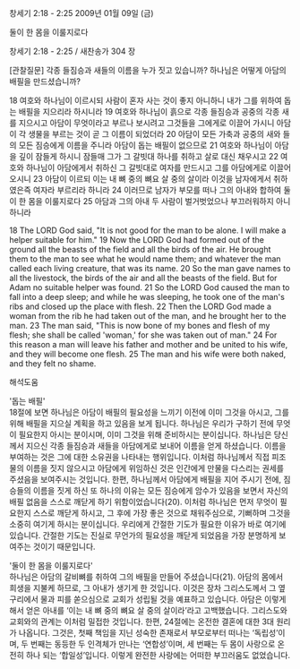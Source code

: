 창세기 2:18 - 2:25 
2009년 01월 09일 (금)

둘이 한 몸을 이룰지로다



창세기 2:18 - 2:25 / 새찬송가 304 장


[관찰질문]
각종 들짐승과 새들의 이름을 누가 짓고 있습니까?
하나님은 어떻게 아담의 배필을 만드셨습니까?

18 여호와 하나님이 이르시되 사람이 혼자 사는 것이 좋지 아니하니 내가 그를 위하여 돕는 배필을 지으리라 하시니라 
19 여호와 하나님이 흙으로 각종 들짐승과 공중의 각종 새를 지으시고 아담이 무엇이라고 부르나 보시려고 그것들을 그에게로 이끌어 가시니 아담이 각 생물을 부르는 것이 곧 그 이름이 되었더라 
20 아담이 모든 가축과 공중의 새와 들의 모든 짐승에게 이름을 주니라 아담이 돕는 배필이 없으므로 
21 여호와 하나님이 아담을 깊이 잠들게 하시니 잠들매 그가 그 갈빗대 하나를 취하고 살로 대신 채우시고 
22 여호와 하나님이 아담에게서 취하신 그 갈빗대로 여자를 만드시고 그를 아담에게로 이끌어 오시니 
23 아담이 이르되 이는 내 뼈 중의 뼈요 살 중의 살이라 이것을 남자에게서 취하였은즉 여자라 부르리라 하니라 
24 이러므로 남자가 부모를 떠나 그의 아내와 합하여 둘이 한 몸을 이룰지로다 
25 아담과 그의 아내 두 사람이 벌거벗었으나 부끄러워하지 아니하니라

18 The LORD God said, "It is not good for the man to be alone. I will make a helper suitable for him." 
19 Now the LORD God had formed out of the ground all the beasts of the field and all the birds of the air. He brought them to the man to see what he would name them; and whatever the man called each living creature, that was its name. 
20 So the man gave names to all the livestock, the birds of the air and all the beasts of the field. But for Adam no suitable helper was found. 
21 So the LORD God caused the man to fall into a deep sleep; and while he was sleeping, he took one of the man's ribs and closed up the place with flesh. 
22 Then the LORD God made a woman from the rib he had taken out of the man, and he brought her to the man. 
23 The man said, "This is now bone of my bones and flesh of my flesh; she shall be called 'woman,' for she was taken out of man." 
24 For this reason a man will leave his father and mother and be united to his wife, and they will become one flesh. 
25 The man and his wife were both naked, and they felt no shame.

해석도움





'돕는 배필'  
18절에 보면 하나님은 아담이 배필의 필요성을 느끼기 이전에 이미 그것을 아시고, 그를 위해 배필을 지으실 계획을 하고 있음을 보게 됩니다. 하나님은 우리가 구하기 전에 무엇이 필요한지 아시는 분이시며, 이미 그것을 위해 준비하시는 분이십니다. 하나님은 당신께서 지으신 각종 들짐승과 새들을 아담에게로 보내어 이름을 얻게 하셨습니다. 이름을 부여하는 것은 그에 대한 소유권을 나타내는 행위입니다. 이처럼 하나님께서 직접 피조물의 이름을 짓지 않으시고 아담에게 위임하신 것은 인간에게 만물을 다스리는 권세를 주셨음을 보여주시는 것입니다. 한편, 하나님께서 아담에게 배필을 지어 주시기 전에, 짐승들의 이름을 짓게 하신 또 하나의 이유는 모든 짐승에게 암수가 있음을 보면서 자신의 배필 없음을 스스로 깨닫게 하기 위함이었습니다(20). 이처럼 하나님은 먼저 무엇이 필요한지 스스로 깨닫게 하시고, 그 후에 가장 좋은 것으로 채워주심으로, 기뻐하며 그것을 소중히 여기게 하시는 분이십니다. 우리에게 간절한 기도가 필요한 이유가 바로 여기에 있습니다. 간절한 기도는 진실로 무언가의 필요성을 깨닫게 되었음을 가장 분명하게 보여주는 것이기 때문입니다.       

'둘이 한 몸을 이룰지로다'  
하나님은 아담의 갈비뼈를 취하여 그의 배필을 만들어 주셨습니다(21). 아담의 몸에서 희생을 지불케 하므로, 그 아내가 생기게 한 것입니다. 이것은 장차 그리스도께서 그 옆구리에서 물과 피를 쏟으심으로 교회가 성립될 것을 예표하고 있습니다. 아담은 이렇게 해서 얻은 아내를 ‘이는 내 뼈 중의 뼈요 살 중의 살이라’라고 고백했습니다. 그리스도와 교회와의 관계는 이처럼 밀접한 것입니다. 한편, 24절에는 온전한 결혼에 대한 3대 원리가 나옵니다. 그것은, 첫째 책임을 지닌 성숙한 존재로서 부모로부터 떠나는 ‘독립성’이며, 두 번째는 동등한 두 인격체가 만나는 ‘연합성’이며, 세 번째는 두 몸이 사랑으로 온전히 하나 되는 ‘합일성’입니다. 이렇게 완전한 사랑에는 어떠한 부끄러움도 없었습니다.